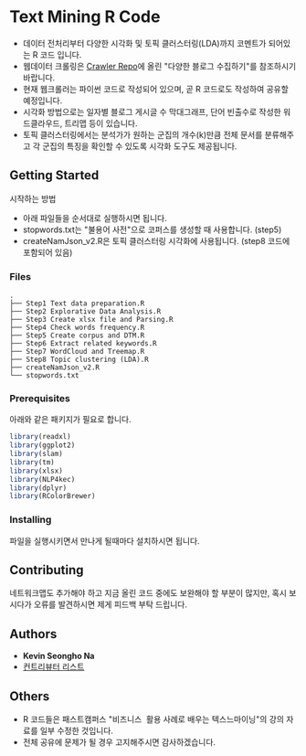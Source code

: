 # Text Mining R Code

- 데이터 전처리부터 다양한 시각화 및 토픽 클러스터링(LDA)까지 코멘트가 되어있는 R 코드 입니다.
- 웹데이터 크롤링은 [Crawler Repo](http://github.com/DrKevin22/Crawler)에 올린 "다양한 블로그 수집하기"를 참조하시기 바랍니다. 
- 현재 웹크롤러는 파이썬 코드로 작성되어 있으며, 곧 R 코드로도 작성하여 공유할 예정입니다. 
- 시각화 방법으로는 일자별 블로그 게시글 수 막대그래프, 단어 빈출수로 작성한 워드클라우드, 트리맵 등이 있습니다. 
- 토픽 클러스터링에서는 분석가가 원하는 군집의 개수(k)만큼 전체 문서를 분류해주고 각 군집의 특징을 확인할 수 있도록 시각화 도구도 제공됩니다.

## Getting Started

시작하는 방법

- 아래 파일들을 순서대로 실행하시면 됩니다.
- stopwords.txt는 "불용어 사전"으로 코퍼스를 생성할 때 사용합니다. (step5)
- createNamJson_v2.R은 토픽 클러스터링 시각화에 사용됩니다. (step8 코드에 포함되어 있음)

### Files

```text
.
├── Step1 Text data preparation.R
├── Step2 Explorative Data Analysis.R
├── Step3 Create xlsx file and Parsing.R
├── Step4 Check words frequency.R
├── Step5 Create corpus and DTM.R
├── Step6 Extract related keywords.R
├── Step7 WordCloud and Treemap.R
├── Step8 Topic clustering (LDA).R
├── createNamJson_v2.R
└── stopwords.txt
```
### Prerequisites

아래와 같은 패키지가 필요로 합니다.

```R
library(readxl)
library(ggplot2)
library(slam)
library(tm)
library(xlsx)
library(NLP4kec)
library(dplyr)
library(RColorBrewer)
```

### Installing

파일을 실행시키면서 만나게 될때마다 설치하시면 됩니다.

## Contributing

네트워크맵도 추가해야 하고 지금 올린 코드 중에도 보완해야 할 부분이 많지만, 혹시 보시다가 오류를 발견하시면 제게 피드백 부탁 드립니다.

## Authors

- **Kevin Seongho Na**
- [컨트리뷰터 리스트](https://github.com/DrKevin22/TextMining/graphs/contributors)

## Others

- R 코드들은 패스트캠퍼스 "비즈니스  활용 사례로 배우는 텍스느마이닝"의 강의 자료를 일부 수정한 것입니다. 
- 전체 공유에 문제가 될 경우 고지해주시면 감사하겠습니다.

